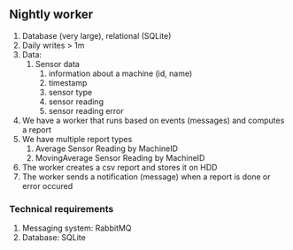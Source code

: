 ## Nightly worker

1. Database (very large), relational (SQLite)
2. Daily writes > 1m
3. Data: 
   1. Sensor data 
      1. information about a machine (id, name)
      2. timestamp
      3. sensor type
      4. sensor reading
      5. sensor reading error
4. We have a worker that runs based on events (messages) and computes a report
5. We have multiple report types 
   1. Average Sensor Reading by MachineID
   2. MovingAverage Sensor Reading by MachineID
6. The worker creates a csv report and stores it on HDD 
7. The worker sends a notification (message) when a report is done or error occured

### Technical requirements
1. Messaging system: RabbitMQ
2. Database: SQLite